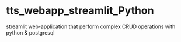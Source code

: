 # tts_webapp_streamlit_Python
streamlit web-application that perform complex CRUD operations with python &amp; postgresql
